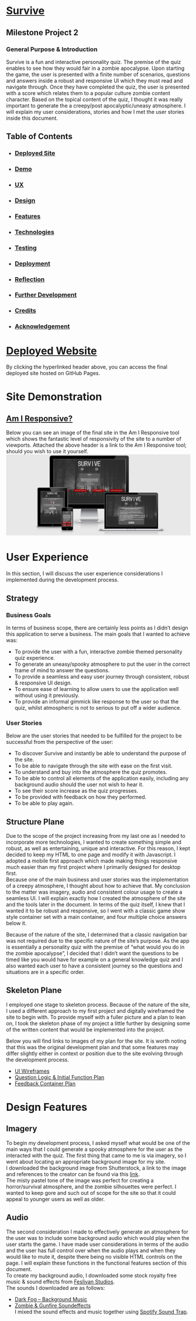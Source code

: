 # [**Survive**](https://joelmichaelrutter.github.io/survive-web-MS2/index.html)
## Milestone Project 2
### General Purpose & Introduction
Survive is a fun and interactive personality quiz. The premise of the quiz enables to see how they would fair in a zombie apocalypse. Upon starting the game, the user is presented with a finite number of scenarios, questions and answers inside a robust and responsive UI which they must read and navigate through. Once they have completed the quiz, the user is presented with a score which relates them to a popular culture zombie content character.
Based on the topical content of the quiz, I thought it was really important to generate the a creepy/post apocalyptic/uneasy atmosphere. I will explain my user considerations, stories and how I met the user stories inside this document.
## Table of Contents
* ### [Deployed Site](#Deployed-Website)
* ### [Demo](#Site-Demonstration)
* ### [UX](#User-Experience)
* ### [Design](#Design-Features)
* ### [Features](#Functional-Features)
* ### [Technologies](#Technologies-Used)
* ### [Testing](#Application-Testing)
* ### [Deployment](#Deploying-the-site)
* ### [Reflection](#Project-Reflection)
* ### [Further Development](#Further-Development-Scope)
* ### [Credits](#Project-Credits)
* ### [Acknowledgement](#Project-Acknowledgements)
# [**Deployed Website**](https://joelmichaelrutter.github.io/survive-web-MS2/index.html)
By clicking the hyperlinked header above, you can access the final deployed site hosted on GitHub Pages.
# Site Demonstration
## [Am I Responsive?](http://ami.responsivedesign.is/)
Below you can see an image of the final site in the Am I Responsive tool which shows the fantastic level of responsivity of the site to a number of viewports. Attached the above header is a link to the Am I Responsive tool; should you wish to use it yourself.  
![Survive-Am-I-Responsive-Image](assets/images/read-me-images/survive-am-i-responsive.PNG)
# **User Experience**
In this section, I will discuss the user experience considerations I implemented during the development process.
## **Strategy**
### **Business Goals**
In terms of business scope, there are certainly less points as I didn’t design this application to serve a business. The main goals that I wanted to achieve was:
* To provide the user with a fun, interactive zombie themed personality quiz experience.
* To generate an uneasy/spooky atmosphere to put the user in the correct frame of mind to answer the questions.
* To provide a seamless and easy user journey through consistent, robust & responsive UI design.
* To ensure ease of learning to allow users to use the application well without using it previously.
* To provide an informal gimmick like response to the user so that the quiz, whilst atmospheric is not to serious to put off a wider audience.
### **User Stories**
Below are the user stories that needed to be fulfilled for the project to be successful from the perspective of the user:
* To discover Survive and instantly be able to understand the purpose of the site.
* To be able to navigate through the site with ease on the first visit.
* To understand and buy into the atmosphere the quiz promotes.
* To be able to control all elements of the application easily, including any background audio should the user not wish to hear it.
* To see their score increase as the quiz progresses.
* To be provided with feedback on how they performed.
* To be able to play again.
## **Structure Plane**
Due to the scope of the project increasing from my last one as I needed to incorporate more technologies, I wanted to create something simple and robust, as well as entertaining, unique and interactive. For this reason, I kept decided to keep my HTML to one page and modify it with Javascript. I adopted a mobile first approach which made making things responsive much easier than my first project where I primarily designed for desktop first.  
Because one of the main business and user stories was the implementation of a creepy atmosphere, I thought about how to achieve that. My conclusion to the matter was imagery, audio and consistent colour usage to create a seamless UI. I will explain exactly how I created the atmosphere of the site and the tools later in the document. In terms of the quiz itself, I knew that I wanted it to be robust and responsive, so I went with a classic game show style container set with a main container, and four multiple choice answers below it.  

Because of the nature of the site, I determined that a classic navigation bar was not required due to the specific nature of the site’s purpose. As the app is essentially a personality quiz with the premise of “what would you do in the zombie apocalypse”, I decided that I didn’t want the questions to be timed like you would have for example on a general knowledge quiz and I also wanted each user to have a consistent journey so the questions and situations are in a specific order.  
## **Skeleton Plane**
I employed one stage to skeleton process. Because of the nature of the site, I used a different approach to my first project and digitally wireframed the site to begin with. To provide myself with a fuller picture and a plan to lean on, I took the skeleton phase of my project a little further by designing some of the written content that would be implemented into the project.  

Below you will find links to images of my plan for the site. It is worth noting that this was the original development plan and that some features may differ slightly either in context or position due to the site evolving through the development process.  

* [UI Wireframes](assets/images/read-me-images/survive-wireframes.png)
* [Question Logic & Initial Function Plan](assets/images/read-me-images/survive-logic-and-function-plan.png)
* [Feedback Container Plan](assets/images/read-me-images/survive-user-feedback-container-plan.png)  
# **Design Features**
## **Imagery**
To begin my development process, I asked myself what would be one of the main ways that I could generate a spooky atmosphere for the user as the interacted with the quiz. The first thing that came to me is via imagery, so I went about locating an appropriate background image for my site.  
I downloaded the background image from Shutterstock, a link to the image and references to the creator can be found via this [link]( https://www.shutterstock.com/image-photo/crowd-hungry-zombies-woods-silhouettes-scary-504847591).  
The misty pastel tone of the image was perfect for creating a horror/survival atmosphere, and the zombie silhouettes were perfect. I wanted to keep gore and such out of scope for the site so that it could appeal to younger users as well as older.  
## **Audio**
The second consideration I made to effectively generate an atmosphere for the user was to include some background audio which would play when the user starts the game. I have made user considerations in terms of the audio and the user has full control over when the audio plays and when they would like to mute it, despite there being no visible HTML controls on the page. I will explain these functions in the functional features section of this document.   
To create my background audio, I downloaded some stock royalty free music & sound effects from [Fesliyan Studios]( https://www.fesliyanstudios.com/).   
The sounds I downloaded are as follows:  
* [Dark Fog – Background Music]( https://www.fesliyanstudios.com/royalty-free-music/download/dark-fog/265)
* [Zombie & Gunfire Soundeffects]( https://www.fesliyanstudios.com/sound-effects-search.php?q=)  
I mixed the sound effects and music together using [Spotify Sound Trap]( https://www.soundtrap.com/home).


